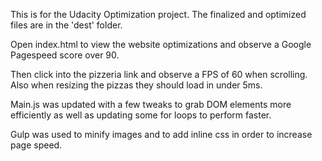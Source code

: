 This is for the Udacity Optimization project.  The finalized and optimized files are in the 'dest' folder.

Open index.html to view the website optimizations and observe a Google Pagespeed score over 90.

Then click into the pizzeria link and observe a FPS of 60 when scrolling.  Also when resizing the pizzas they should load in under 5ms.

Main.js was updated with a few tweaks to grab DOM elements more efficiently as well as updating some for loops to perform faster.

Gulp was used to minify images and to add inline css in order to increase page speed.

